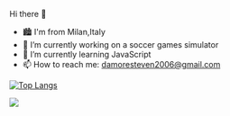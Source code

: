 Hi there 👋


- 🏙 I'm from Milan,Italy
- 🔭 I’m currently working on a soccer games simulator
- 🌱 I’m currently learning JavaScript
- 📫 How to reach me: damoresteven2006@gmail.com

[![Top Langs](https://github-readme-stats.vercel.app/api/top-langs/?username=yourusername)](https://github.com/anuraghazra/github-readme-stats)

<img src="https://github-readme-stats.vercel.app/api?username=TheSteven2006&count_private=true&theme=radical&show_icons=true" />
